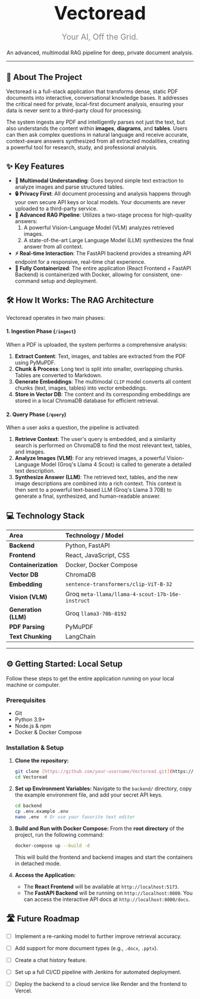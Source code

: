 <div align="center">
  <h1 style="font-size: 3.5em; font-weight: bold; border-bottom: none;">
    Vectoread
  </h1>
  <p style="font-size: 1.5em; color: #888; margin-top: -10px;">
    Your AI, Off the Grid.
  </p>
  <p>
    An advanced, multimodal RAG pipeline for deep, private document analysis.
  </p>
</div>

---

## 🚀 About The Project

Vectoread is a full-stack application that transforms dense, static PDF documents into interactive, conversational knowledge bases. It addresses the critical need for private, local-first document analysis, ensuring your data is never sent to a third-party cloud for processing.

The system ingests any PDF and intelligently parses not just the text, but also understands the content within **images**, **diagrams**, and **tables**. Users can then ask complex questions in natural language and receive accurate, context-aware answers synthesized from all extracted modalities, creating a powerful tool for research, study, and professional analysis.

## ✨ Key Features

- **🧠 Multimodal Understanding**: Goes beyond simple text extraction to analyze images and parse structured tables.
- **🔒 Privacy First**: All document processing and analysis happens through your own secure API keys or local models. Your documents are never uploaded to a third-party service.
- **🚀 Advanced RAG Pipeline**: Utilizes a two-stage process for high-quality answers:
    1.  A powerful Vision-Language Model (VLM) analyzes retrieved images.
    2.  A state-of-the-art Large Language Model (LLM) synthesizes the final answer from all context.
- **⚡ Real-time Interaction**: The FastAPI backend provides a streaming API endpoint for a responsive, real-time chat experience.
- **🐳 Fully Containerized**: The entire application (React Frontend + FastAPI Backend) is containerized with Docker, allowing for consistent, one-command setup and deployment.

## 🛠️ How It Works: The RAG Architecture

Vectoread operates in two main phases:

#### 1. Ingestion Phase (`/ingest`)
When a PDF is uploaded, the system performs a comprehensive analysis:
1.  **Extract Content**: Text, images, and tables are extracted from the PDF using PyMuPDF.
2.  **Chunk & Process**: Long text is split into smaller, overlapping chunks. Tables are converted to Markdown.
3.  **Generate Embeddings**: The multimodal `CLIP` model converts all content chunks (text, images, tables) into vector embeddings.
4.  **Store in Vector DB**: The content and its corresponding embeddings are stored in a local ChromaDB database for efficient retrieval.

#### 2. Query Phase (`/query`)
When a user asks a question, the pipeline is activated:
1.  **Retrieve Context**: The user's query is embedded, and a similarity search is performed on ChromaDB to find the most relevant text, tables, and images.
2.  **Analyze Images (VLM)**: For any retrieved images, a powerful Vision-Language Model (Groq's Llama 4 Scout) is called to generate a detailed text description.
3.  **Synthesize Answer (LLM)**: The retrieved text, tables, and the new image descriptions are combined into a rich context. This context is then sent to a powerful text-based LLM (Groq's Llama 3 70B) to generate a final, synthesized, and human-readable answer.

## 💻 Technology Stack

| Area      | Technology / Model                                       |
| :-------- | :------------------------------------------------------- |
| **Backend** | Python, FastAPI                                          |
| **Frontend** | React, JavaScript, CSS                                   |
| **Containerization** | Docker, Docker Compose                                   |
| **Vector DB** | ChromaDB                                                 |
| **Embedding** | `sentence-transformers/clip-ViT-B-32`                    |
| **Vision (VLM)** | Groq `meta-llama/llama-4-scout-17b-16e-instruct`         |
| **Generation (LLM)** | Groq `llama3-70b-8192`                                   |
| **PDF Parsing** | PyMuPDF                                                  |
| **Text Chunking** | LangChain                                                |

---

## ⚙️ Getting Started: Local Setup

Follow these steps to get the entire application running on your local machine or computer.

### Prerequisites
-   Git
-   Python 3.9+
-   Node.js & npm
-   Docker & Docker Compose

### Installation & Setup

1.  **Clone the repository:**
    ```bash
    git clone [https://github.com/your-username/Vectoread.git](https://github.com/your-username/Vectoread.git)
    cd Vectoread
    ```

2.  **Set up Environment Variables:**
    Navigate to the `backend/` directory, copy the example environment file, and add your secret API keys.
    ```bash
    cd backend
    cp .env.example .env
    nano .env  # Or use your favorite text editor
    ```

3.  **Build and Run with Docker Compose:**
    From the **root directory** of the project, run the following command:
    ```bash
    docker-compose up --build -d
    ```
    This will build the frontend and backend images and start the containers in detached mode.

4.  **Access the Application:**
    -   The **React Frontend** will be available at `http://localhost:5173`.
    -   The **FastAPI Backend** will be running on `http://localhost:8000`. You can access the interactive API docs at `http://localhost:8000/docs`.

## 🛣️ Future Roadmap

-   [ ] Implement a re-ranking model to further improve retrieval accuracy.
-   [ ] Add support for more document types (e.g., `.docx`, `.pptx`).
-   [ ] Create a chat history feature.
-   [ ] Set up a full CI/CD pipeline with Jenkins for automated deployment.
-   [ ] Deploy the backend to a cloud service like Render and the frontend to Vercel.

